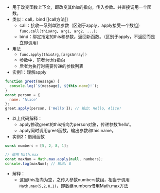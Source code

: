 - 用于改变函数上下文，即改变其this的指向，传入参数。并直接调用一个函数。
- 类似：call，bind [[call方法]]
	- call：接收一系列单独参数（区别于apply，apply接受一个数组）`func.call(thisArg, arg1, arg2, ...);`
	- bind：绑定指定的this和参数，返回新函数。（区别于apply，不返回而是立即调用）
- 用法
	- `func.apply(thisArg,[argsArray])`
	- 参数中，前者为this指向
	- 后者为执行时需要传递的参数列表
- 实例1：理解apply
```js
function greet(message) {
  console.log(`${message}, ${this.name}!`);
}
const person = {
  name: 'Alice'
};
greet.apply(person, ['Hello']); // 输出: Hello, Alice!
```
- 以上代码解释：
	- apply修改greet的this指向为person对象，传递参数‘hello’。
	- apply同时调用greet函数，输出参数和this.name。
- 实例2：借用函数
```js
const numbers = [5, 2, 8, 1];

// 借用 Math.max
const maxNum = Math.max.apply(null, numbers);
console.log(maxNum); // 输出: 8
```
- 解释：
	- 这里this指向为空，之传入参数numbers数组，相当于调用`Math.max(5,2,8,1)`，即数组numbers借用Math.max方法